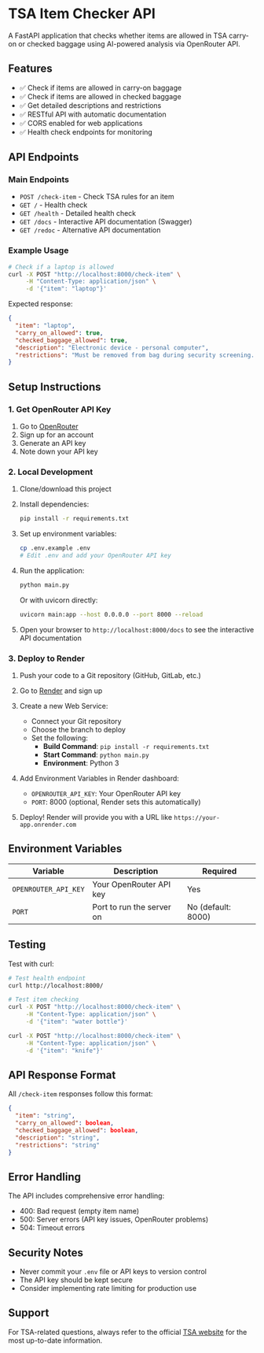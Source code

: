 # TSA Item Checker API

A FastAPI application that checks whether items are allowed in TSA carry-on or checked baggage using AI-powered analysis via OpenRouter API.

## Features

- ✅ Check if items are allowed in carry-on baggage
- ✅ Check if items are allowed in checked baggage  
- ✅ Get detailed descriptions and restrictions
- ✅ RESTful API with automatic documentation
- ✅ CORS enabled for web applications
- ✅ Health check endpoints for monitoring

## API Endpoints

### Main Endpoints

- `POST /check-item` - Check TSA rules for an item
- `GET /` - Health check
- `GET /health` - Detailed health check
- `GET /docs` - Interactive API documentation (Swagger)
- `GET /redoc` - Alternative API documentation

### Example Usage

```bash
# Check if a laptop is allowed
curl -X POST "http://localhost:8000/check-item" \
     -H "Content-Type: application/json" \
     -d '{"item": "laptop"}'
```

Expected response:
```json
{
  "item": "laptop",
  "carry_on_allowed": true,
  "checked_baggage_allowed": true,
  "description": "Electronic device - personal computer",
  "restrictions": "Must be removed from bag during security screening. Lithium batteries should be in carry-on when possible."
}
```

## Setup Instructions

### 1. Get OpenRouter API Key

1. Go to [OpenRouter](https://openrouter.ai/)
2. Sign up for an account
3. Generate an API key
4. Note down your API key

### 2. Local Development

1. Clone/download this project
2. Install dependencies:
   ```bash
   pip install -r requirements.txt
   ```

3. Set up environment variables:
   ```bash
   cp .env.example .env
   # Edit .env and add your OpenRouter API key
   ```

4. Run the application:
   ```bash
   python main.py
   ```
   Or with uvicorn directly:
   ```bash
   uvicorn main:app --host 0.0.0.0 --port 8000 --reload
   ```

5. Open your browser to `http://localhost:8000/docs` to see the interactive API documentation

### 3. Deploy to Render

1. Push your code to a Git repository (GitHub, GitLab, etc.)

2. Go to [Render](https://render.com/) and sign up

3. Create a new Web Service:
   - Connect your Git repository
   - Choose the branch to deploy
   - Set the following:
     - **Build Command**: `pip install -r requirements.txt`
     - **Start Command**: `python main.py`
     - **Environment**: Python 3

4. Add Environment Variables in Render dashboard:
   - `OPENROUTER_API_KEY`: Your OpenRouter API key
   - `PORT`: 8000 (optional, Render sets this automatically)

5. Deploy! Render will provide you with a URL like `https://your-app.onrender.com`

## Environment Variables

| Variable | Description | Required |
|----------|-------------|----------|
| `OPENROUTER_API_KEY` | Your OpenRouter API key | Yes |
| `PORT` | Port to run the server on | No (default: 8000) |

## Testing

Test with curl:
```bash
# Test health endpoint
curl http://localhost:8000/

# Test item checking
curl -X POST "http://localhost:8000/check-item" \
     -H "Content-Type: application/json" \
     -d '{"item": "water bottle"}'

curl -X POST "http://localhost:8000/check-item" \
     -H "Content-Type: application/json" \
     -d '{"item": "knife"}'
```

## API Response Format

All `/check-item` responses follow this format:

```json
{
  "item": "string",
  "carry_on_allowed": boolean,
  "checked_baggage_allowed": boolean,
  "description": "string",
  "restrictions": "string"
}
```

## Error Handling

The API includes comprehensive error handling:
- 400: Bad request (empty item name)
- 500: Server errors (API key issues, OpenRouter problems)
- 504: Timeout errors

## Security Notes

- Never commit your `.env` file or API keys to version control
- The API key should be kept secure
- Consider implementing rate limiting for production use

## Support

For TSA-related questions, always refer to the official [TSA website](https://www.tsa.gov/travel/security-screening/whatcanibring/all) for the most up-to-date information. 